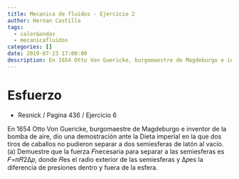 ```yaml
---
title: Mecanica de fluidos - Ejercicio 2
author: Hernan Castilla
tags:
  - calor&ondas
  - mecanicafluidos
categories: []
date: 2019-07-23 17:00:00
description: En 1654 Otto Von Guericke, burgomaestre de Magdeburgo e inventor de la bomba de aire, dio una demostración ante la Dieta imperial en la que dos tiros de caballos no pudieron separar a dos semiesferas de latón al vacío.
---
```

# Esfuerzo

- Resnick / Pagina 436 / Ejercicio 6

En 1654 Otto Von Guericke, burgomaestre de Magdeburgo e inventor de la bomba de aire, dio una demostración ante la Dieta imperial en la que dos tiros de caballos no pudieron separar a dos semiesferas de latón al vacío. (a) Demuestre que la fuerza 𝐹necesaria para separar a las semiesferas es 𝐹=𝜋𝑅2∆𝑝, donde 𝑅es el radio exterior de las semiesferas y ∆𝑝es la diferencia de presiones dentro y fuera de la esfera.

<amp-image-lightbox id="imgsolution" layout="nodisplay" ></amp-image-lightbox>
<div class="img--container">
<amp-img 
	on="tap:imgsolution"
	alt="Solución"
	role="button"
	tabindex="0"
	src="/img/calor&ondas/mecanicafluidos/calor_taller_1_2.jpg"
	layout="responsive"
	width="50"
	height="60"
	sizes="(min-width: 768px) 50vw, 90vw">
</amp-img>
</div>
